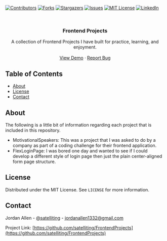 <!-- PROJECT SHIELDS -->
<!--
*** I'm using markdown "reference style" links for readability.
*** Reference links are enclosed in brackets [ ] instead of parentheses ( ).
*** See the bottom of this document for the declaration of the reference variables
*** for contributors-url, forks-url, etc. This is an optional, concise syntax you may use.
*** https://www.markdownguide.org/basic-syntax/#reference-style-links
-->
[![Contributors][contributors-shield]][contributors-url]
[![Forks][forks-shield]][forks-url]
[![Stargazers][stars-shield]][stars-url]
[![Issues][issues-shield]][issues-url]
[![MIT License][license-shield]][license-url]
[![LinkedIn][linkedin-shield]][linkedin-url]



<!-- PROJECT LOGO -->
<br />
<p align="center">
  <h3 align="center">Frontend Projects</h3>

  <p align="center">
    A collection of Frontend Projects I have built for practice, learning, and enjoyment. 
    <br />
    <br />
    <a href="http://satelliting.tk/projects/frontend/loginPage/">View Demo</a>
    ·
    <a href="https://github.com/satelliting/FrontendProjects/issues">Report Bug</a>
  </p>
</p>



<!-- TABLE OF CONTENTS -->
## Table of Contents

* [About](#about)
* [License](#license)
* [Contact](#contact)



<!-- ABOUT -->
## About

The following is a little bit of information regarding each project that is included in this repository.

* MotivationalSpeakers: This was a project that I was asked to do by a company as part of a coding challenge for their frontend application.
* FlexLoginPage: I was bored one day and wanted to see if I could develop a different style of login page then just the plain center-aligned form page structure.



<!-- LICENSE -->
## License

Distributed under the MIT License. See `LICENSE` for more information.



<!-- CONTACT -->
## Contact

Jordan Allen - [@satelliting](https://twitter.com/satelliting) - jordanallen1332@gmail.com

Project Link: [https://github.com/satelliting/FrontendProjects](https://github.com/satelliting/FrontendProjects)




<!-- MARKDOWN LINKS & IMAGES -->
<!-- https://www.markdownguide.org/basic-syntax/#reference-style-links -->
[contributors-shield]: https://img.shields.io/github/contributors/satelliting/FrontendProjects.svg?style=flat-square
[contributors-url]: https://github.com/satelliting/FrontendProjects/graphs/contributors
[forks-shield]: https://img.shields.io/github/forks/satelliting/FrontendProjects.svg?style=flat-square
[forks-url]: https://github.com/satelliting/FrontendProjects/network/members
[stars-shield]: https://img.shields.io/github/stars/satelliting/FrontendProjects.svg?style=flat-square
[stars-url]: https://github.com/satelliting/FrontendProjects/stargazers
[issues-shield]: https://img.shields.io/github/issues/satelliting/FrontendProjects.svg?style=flat-square
[issues-url]: https://github.com/satelliting/FrontendProjects/issues
[license-shield]: https://img.shields.io/github/license/satelliting/FrontendProjects.svg?style=flat-square
[license-url]: https://github.com/satelliting/FrontendProjects/LICENSE.txt
[linkedin-shield]: https://img.shields.io/badge/-LinkedIn-black.svg?style=flat-square&logo=linkedin&colorB=555
[linkedin-url]: https://linkedin.com/in/satelliting
[product-screenshot]: images/screenshot.png